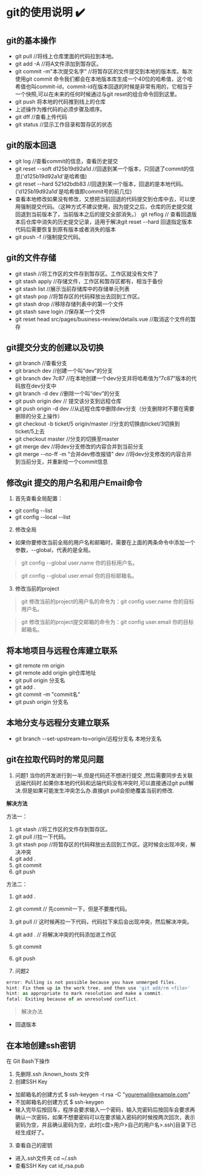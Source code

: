 # git的使用说明 :heavy_check_mark:

## git的基本操作

* git pull   //将线上仓库里面的代码拉到本地。
* git add -A    //将A文件添加到暂存区。
* git commit -m"本次提交名字"   //将暂存区的文件提交到本地的版本库。每次使用git commit 命令我们都会在本地版本库生成一个40位的哈希值，这个哈希值也叫commit-id，commit-id在版本回退的时候是非常有用的，它相当于一个快照,可以在未来的任何时候通过与git reset的组合命令回到这里。
* git push  将本地的代码推到线上的仓库
* 上述操作为推代码的必须步骤及顺序。
* git dff     //查看上传代码
* git status    //显示工作目录和暂存区的状态

## git的版本回退

* git log   //查看commit的信息，查看历史提交
* git reset --soft d125b19d92a1d    //回退到某一个版本，只回退了commit的信息('d125b19d92a1d'是哈希值)
* git reset --hard 521d2bdb83  //回退到某一个版本，回退的是本地代码。('d125b19d92a1d'是哈希值即commit号的前几位)
* 查看本地修改如果没有修改，又想把当前回退的代码提交到仓库中去，可以使用强制提交代码。（这种方式不建议使用，因为提交之后，仓库的历史提交就回退到当前版本了，当前版本之后的提交全部消失。）
git reflog  // 查看回退版本后仓库中消失的历史提交记录，适用于解决git reset --hard 回退指定版本代码后需要恢复到原有版本或者消失的版本
* git push -f  //强制提交代码。

## git的文件存储

* git stash    //将工作区的文件存到暂存区。工作区就没有文件了
* git stash apply    //存储文件，工作区和暂存区都有，相当于备份
* git stash list    //展示当前存储库中的存储单元列表
* git stash pop    //将暂存区的代码释放出去回到工作区。
* git stash drop    //移除存储列表中的第一个文件
* git stash save login    //保存某一个文件
* git reset head src/pages/business-review/details.vue     //取消这个文件的暂存

## git提交分支的创建以及切换

* git branch    //查看分支
* git branch dev    //创建一个叫“dev”的分支
* git branch dev 7c87   //在本地创建一个dev分支并将哈希值为“7c87”版本的代码放在dev分支中
* git branch -d dev    //删除一个叫“dev”的分支
* git push origin dev // 提交该分支到远程仓库
* git push origin -d dev //从远程仓库中删除dev分支（分支删除时不要在需要删除的分支上操作）
* git checkout -b ticket/5 origin/master    //分支的切换由ticket/3切换到ticket/5上去
* git checkout master    //分支的切换至master
* git merge dev  //将dev分支修改的内容合并到当前分支
* git merge --no-ff -m "合并dev修改报错" dev  //将dev分支修改的内容合并到当前分支，并重新给一个commit信息

## 修改git 提交的用户名和用户Email命令

1. 首先查看全局配置：

* git config  --list 
* git config --local --list  

2. 修改全局
* 如果你要修改当前全局的用户名和邮箱时，需要在上面的两条命令中添加一个参数，--global，代表的是全局。

> git config  --global user.name 你的目标用户名。

> git config  --global user.email 你的目标邮箱名。

3. 修改当前的project

> git 修改当前的project的用户名的命令为：git config user.name 你的目标用户名。

> git 修改当前的project提交邮箱的命令为：git config user.email 你的目标邮箱名。

## 将本地项目与远程仓库建立联系
* git remote rm origin
* git remote add origin git仓库地址
* git pull origin 分支名
* git add .
* git commit -m "commit名"
* git push origin 分支名

## 本地分支与远程分支建立联系
* git branch --set-upstream-to=origin/远程分支名 本地分支名


## git在拉取代码时的常见问题

1. 问题1
当你的开发进行到一半,但是代码还不想进行提交 ,然后需要同步去关联远端代码时.如果你本地的代码和远端代码没有冲突时,可以直接通过git pull解决.但是如果可能发生冲突怎么办.直接git pull会拒绝覆盖当前的修改.

**解决方法**

方法一：
1. git stash    //将工作区的文件存到暂存区。
2. git pull    //拉一下代码。
3. git stash pop    //将暂存区的代码释放出去回到工作区。这时候会出现冲突，解决冲突
4. git add .
5. git commit 
6. git push

方法二：
1. git add .
2. git commit // 先commit一下，但是不要推代码。
3. git pull  // 这时候再拉一下代码，代码拉下来后会出现冲突，然后解决冲突。
4. git add .  // 将解决冲突的代码添加进工作区
5. git commit
6. git push

2. 问题2
```javascript
error: Pulling is not possible because you have unmerged files.
hint: Fix them up in the work tree, and then use 'git add/rm <file>'
hint: as appropriate to mark resolution and make a commit.
fatal: Exiting because of an unresolved conflict.
```
> 解决办法
* 回退版本

## 在本地创建ssh密钥
在 Git Bash下操作
1. 先删除.ssh /known_hosts 文件
2. 创建SSH Key
* 加邮箱名的创建方式 $ ssh-keygen -t rsa -C "youremail@example.com"
* 不加邮箱名的创建方式 $ ssh-keygen
* 输入完毕后按回车，程序会要求输入一个密码，输入完密码后按回车会要求再确认一次密码，如果不想要密码可以在要求输入密码的时候按两次回次，表示密码为空，并且确认密码为空，此时[c盘>用户>自己的用户名>.ssh]目录下已经生成好了。
3. 查看自己的密钥
* 进入.ssh文件夹 cd ~/.ssh
* 查看SSH Key cat id_rsa.pub